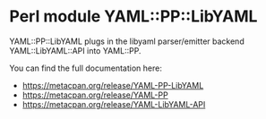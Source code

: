 # Perl module YAML::PP::LibYAML

YAML::PP::LibYAML plugs in the libyaml parser/emitter backend
YAML::LibYAML::API into YAML::PP.

You can find the full documentation here:

* https://metacpan.org/release/YAML-PP-LibYAML
* https://metacpan.org/release/YAML-PP
* https://metacpan.org/release/YAML-LibYAML-API

